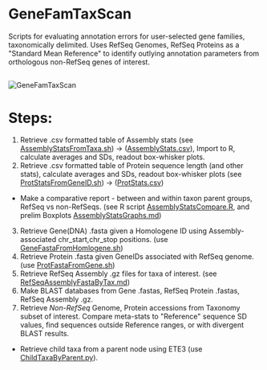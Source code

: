 # GeneFamTaxScan
Scripts for evaluating annotation errors for user-selected gene families, taxonomically delimited.  Uses RefSeq Genomes, RefSeq Proteins as a "Standard Mean Reference" to identify outlying annotation parameters from orthologous non-RefSeq genes of interest.


##
![GeneFamTaxScan](../master/Images/GeneFamTaxScan01.png?sanitize=true)
##

# Steps:

1. Retrieve .csv formatted table of Assembly stats (see [AssemblyStatsFromTaxa.sh](../master/AssemblyStatsFromTaxa.sh)) -> ([AssemblyStats.csv](../master/AssemblyStats.csv)), Import to R, calculate averages and SDs, readout box-whisker plots.
2. Retrieve .csv formatted table of Protein sequence length (and other stats), calculate averages and SDs, readout box-whisker plots (see [ProtStatsFromGeneID.sh](../master/ProtStatsFromGeneID.sh)) -> ([ProtStats.csv](../master/ProtStats.csv))
  * Make a comparative report - between and within taxon parent groups, RefSeq vs non-RefSeqs. (see R script [AssemblyStatsCompare.R](../master/AssemblyStatsCompare.R), and prelim Boxplots [AssemblyStatsGraphs.md](../master/AssemblyStatsGraphs.md))
3. Retrieve Gene(DNA) .fasta given a Homologene ID using Assembly-associated chr_start,chr_stop positions. (use [GeneFastaFromHomlogene.sh](../master/GeneFastaFromHomologene.sh))
4. Retrieve Protein .fasta given GeneIDs associated with RefSeq genome. (use [ProtFastaFromGene.sh](../master/ProtFastaFromGene.sh))
5. Retrieve RefSeq Assembly .gz files for taxa of interest. (see [RefSeqAssemblyFastaByTax.md](../master/RefSeqAssemblyFastaByTax.md))
6. Make BLAST databases from Gene .fastas, RefSeq Protein .fastas, RefSeq Assembly .gz.
7. Retrieve *Non-RefSeq* Genome, Protein accessions from Taxonomy subset of interest.  Compare meta-stats to "Reference" sequence SD values, find sequences outside Reference ranges, or with divergent BLAST results. 
  * Retrieve child taxa from a parent node using ETE3 (use [ChildTaxaByParent.py](../master/ChildTaxaByParent.py)).
